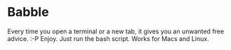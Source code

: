 # Babble
Every time you open a terminal or a new tab, it gives you an unwanted free advice. :-P Enjoy. 
Just run the bash script.
Works for Macs and Linux.
